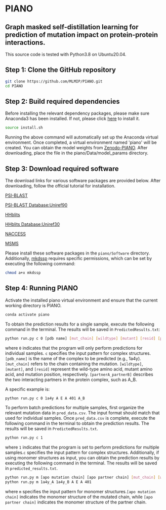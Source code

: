 # PIANO
## Graph masked self-distillation learning for prediction of mutation impact on protein-protein interactions.

This source code is tested with Python3.8 on Ubuntu20.04.

## Step 1\: Clone the GitHub repository

```bash
git clone https://github.com/MLMIP/PIANO.git
cd PIANO
```

## Step 2\: Build required dependencies
Before installing the relevant dependency packages, please make sure Anaconda3 has been installed. If not, please click [here](https://www.anaconda.com/download#downloads) to install it.

```bash
source install.sh
```
Running the above command will automatically set up the Anaconda virtual environment. Once completed, a virtual environment named 'piano' will be created. You can obtain the model weights from [Zenodo-PIANO](https://doi.org/10.5281/zenodo.13375314). After downloading, place the file in the piano/Data/model_params directory.

## Step 3\: Download required software

The download links for various software packages are provided below. After downloading, follow the official tutorial for installation.

[PSI-BLAST](https://blast.ncbi.nlm.nih.gov/doc/blast-help/downloadblastdata.html)

[PSI-BLAST Database\:Uniref90](https://ftp.uniprot.org/pub/databases/uniprot/uniref/uniref90/)

[HHblits](https://github.com/soedinglab/hh-suite)

[HHblits Database\:Uniref30](https://gwdu111.gwdg.de/\~compbiol/uniclust/2023_02/)

[NACCESS](http://www.bioinf.manchester.ac.uk/naccess/)

[MSMS](https://ccsb.scripps.edu/msms/downloads/)

Please install these software packages in the `piano/Software` directory. Additionally, [mkdssp](https://github.com/cmbi/hssp/releases) requires specific permissions, which can be set by executing the following command:
```bash
chmod a+x mkdssp
```

## Step 4\: Running PIANO

Activate the installed piano virtual environment and ensure that the current working directory is PIANO.

```bash
conda activate piano
```

To obtain the prediction results for a single sample, execute the following command in the terminal. The results will be saved in `PredictedResults.txt`:

```bash
python run.py c 0 [pdb name] [mut_chain] [wildtype] [mutant] [resid] [partnerA_partnerB]
```

where `0` indicates that the program will only perform predictions for individual samples. `c` specifies the input pattern for complex structures. `[pdb_name]` is the name of the complex to be predicted (e.g., 1a4y). `[mut_chain]` refers to the chain containing the mutation. `[wildtype]`, `[mutant]`, and `[resid]` represent the wild-type amino acid, mutant amino acid, and mutation position, respectively. `[partnerA_partnerB]` describes the two interacting partners in the protein complex, such as A\_B.

A specific example is:

```bash
python run.py c 0 1a4y A E A 401 A_B
```

To perform batch predictions for multiple samples, first organize the relevant mutation data in `pred_data.csv`. The input format should match that used for individual samples. Once `pred_data.csv` is complete, execute the following command in the terminal to obtain the prediction results. The results will be saved in `PredictedResults.txt`.

```bash
python run.py c 1
```
where `1` indicates that the program is set to perform predictions for multiple samples.`c` specifies the input pattern for complex structures.
Additionally, if using monomer structures as input, you can obtain the prediction results by executing the following command in the terminal. The results will be saved in `predicted_results.txt`.
```bash
python run.py m [apo mutation chain] [apo partner chain] [mut_chain] [wildtype] [mutant] [resid]
python run.py m 1a4y_A 1a4y_B A E A 401
```
where `m` specifies the input pattern for monomer structures.`[apo mutation chain]` indicates the monomer structure of the mutated chain, while `[apo partner chain]` indicates the monomer structure of the partner chain.
